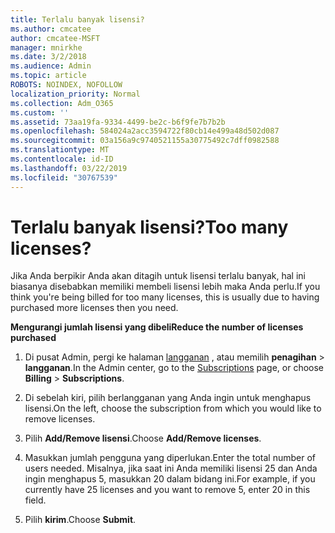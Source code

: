 ```yaml
---
title: Terlalu banyak lisensi?
ms.author: cmcatee
author: cmcatee-MSFT
manager: mnirkhe
ms.date: 3/2/2018
ms.audience: Admin
ms.topic: article
ROBOTS: NOINDEX, NOFOLLOW
localization_priority: Normal
ms.collection: Adm_O365
ms.custom: ''
ms.assetid: 73aa19fa-9334-4499-be2c-b6f9fe7b7b2b
ms.openlocfilehash: 584024a2acc3594722f80cb14e499a48d502d087
ms.sourcegitcommit: 03a156a9c9740521155a30775492c7dff0982588
ms.translationtype: MT
ms.contentlocale: id-ID
ms.lasthandoff: 03/22/2019
ms.locfileid: "30767539"
---
```

# <a name="too-many-licenses"></a><span data-ttu-id="1254e-102">Terlalu banyak lisensi?</span><span class="sxs-lookup"><span data-stu-id="1254e-102">Too many licenses?</span></span>

<span data-ttu-id="1254e-103">Jika Anda berpikir Anda akan ditagih untuk lisensi terlalu banyak, hal ini biasanya disebabkan memiliki membeli lisensi lebih maka Anda perlu.</span><span class="sxs-lookup"><span data-stu-id="1254e-103">If you think you're being billed for too many licenses, this is usually due to having purchased more licenses then you need.</span></span>
  
 <span data-ttu-id="1254e-104">**Mengurangi jumlah lisensi yang dibeli**</span><span class="sxs-lookup"><span data-stu-id="1254e-104">**Reduce the number of licenses purchased**</span></span>
  
1. <span data-ttu-id="1254e-105">Di pusat Admin, pergi ke halaman [langganan](https://go.microsoft.com/fwlink/p/?linkid=842054) , atau memilih **penagihan** \> **langganan**.</span><span class="sxs-lookup"><span data-stu-id="1254e-105">In the Admin center, go to the [Subscriptions](https://go.microsoft.com/fwlink/p/?linkid=842054) page, or choose **Billing** \> **Subscriptions**.</span></span>
    
2. <span data-ttu-id="1254e-106">Di sebelah kiri, pilih berlangganan yang Anda ingin untuk menghapus lisensi.</span><span class="sxs-lookup"><span data-stu-id="1254e-106">On the left, choose the subscription from which you would like to remove licenses.</span></span>
    
3. <span data-ttu-id="1254e-107">Pilih **Add/Remove lisensi**.</span><span class="sxs-lookup"><span data-stu-id="1254e-107">Choose **Add/Remove licenses**.</span></span>
    
4. <span data-ttu-id="1254e-108">Masukkan jumlah pengguna yang diperlukan.</span><span class="sxs-lookup"><span data-stu-id="1254e-108">Enter the total number of users needed.</span></span> <span data-ttu-id="1254e-109">Misalnya, jika saat ini Anda memiliki lisensi 25 dan Anda ingin menghapus 5, masukkan 20 dalam bidang ini.</span><span class="sxs-lookup"><span data-stu-id="1254e-109">For example, if you currently have 25 licenses and you want to remove 5, enter 20 in this field.</span></span>
    
5. <span data-ttu-id="1254e-110">Pilih **kirim**.</span><span class="sxs-lookup"><span data-stu-id="1254e-110">Choose **Submit**.</span></span>
    

